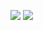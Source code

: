 ![](http://olax25rea.bkt.clouddn.com/2012090309575126.png)
![](http://olax25rea.bkt.clouddn.com/24171935-597769220aca4efdb3b155dbe11a5bec.png)